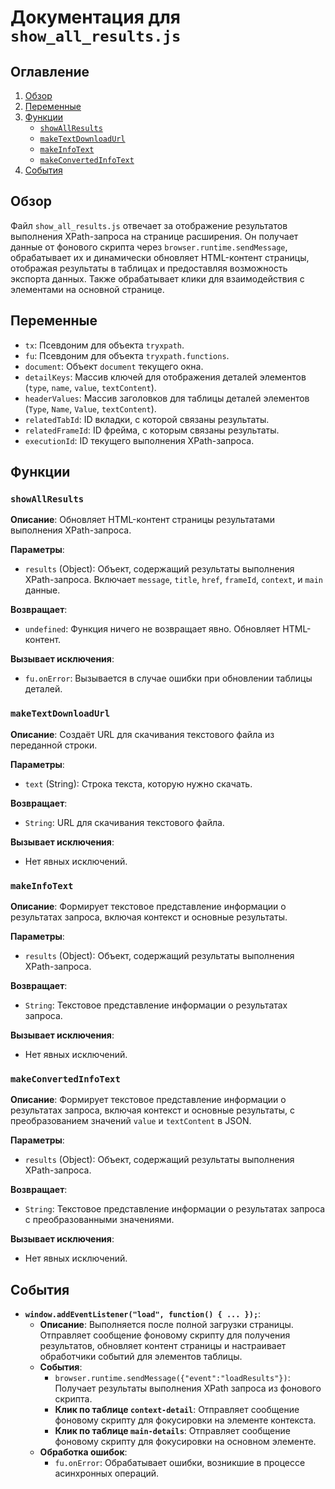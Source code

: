 # Документация для `show_all_results.js`

## Оглавление
1. [Обзор](#обзор)
2. [Переменные](#переменные)
3. [Функции](#функции)
    - [`showAllResults`](#showallresults)
    - [`makeTextDownloadUrl`](#maketextdownloadurl)
    - [`makeInfoText`](#makeinfotext)
    - [`makeConvertedInfoText`](#makeconvertedinfotext)
4. [События](#события)

## Обзор

Файл `show_all_results.js` отвечает за отображение результатов выполнения XPath-запроса на странице расширения. Он получает данные от фонового скрипта через `browser.runtime.sendMessage`, обрабатывает их и динамически обновляет HTML-контент страницы, отображая результаты в таблицах и предоставляя возможность экспорта данных. Также обрабатывает клики для взаимодействия с элементами на основной странице.

## Переменные

- `tx`: Псевдоним для объекта `tryxpath`.
- `fu`: Псевдоним для объекта `tryxpath.functions`.
- `document`: Объект `document` текущего окна.
- `detailKeys`: Массив ключей для отображения деталей элементов (`type`, `name`, `value`, `textContent`).
- `headerValues`: Массив заголовков для таблицы деталей элементов (`Type`, `Name`, `Value`, `textContent`).
- `relatedTabId`: ID вкладки, с которой связаны результаты.
- `relatedFrameId`: ID фрейма, с которым связаны результаты.
- `executionId`: ID текущего выполнения XPath-запроса.

## Функции

### `showAllResults`

**Описание**: Обновляет HTML-контент страницы результатами выполнения XPath-запроса.

**Параметры**:
- `results` (Object): Объект, содержащий результаты выполнения XPath-запроса. Включает `message`, `title`, `href`, `frameId`, `context`, и `main` данные.

**Возвращает**:
- `undefined`: Функция ничего не возвращает явно. Обновляет HTML-контент.

**Вызывает исключения**:
- `fu.onError`: Вызывается в случае ошибки при обновлении таблицы деталей.

### `makeTextDownloadUrl`

**Описание**: Создаёт URL для скачивания текстового файла из переданной строки.

**Параметры**:
- `text` (String): Строка текста, которую нужно скачать.

**Возвращает**:
- `String`: URL для скачивания текстового файла.

**Вызывает исключения**:
- Нет явных исключений.

### `makeInfoText`

**Описание**: Формирует текстовое представление информации о результатах запроса, включая контекст и основные результаты.

**Параметры**:
- `results` (Object): Объект, содержащий результаты выполнения XPath-запроса.

**Возвращает**:
- `String`: Текстовое представление информации о результатах запроса.

**Вызывает исключения**:
- Нет явных исключений.

### `makeConvertedInfoText`

**Описание**: Формирует текстовое представление информации о результатах запроса, включая контекст и основные результаты, с преобразованием значений `value` и `textContent` в JSON.

**Параметры**:
- `results` (Object): Объект, содержащий результаты выполнения XPath-запроса.

**Возвращает**:
- `String`: Текстовое представление информации о результатах запроса с преобразованными значениями.

**Вызывает исключения**:
- Нет явных исключений.

## События

- **`window.addEventListener("load", function() { ... });`**:
  - **Описание**: Выполняется после полной загрузки страницы. Отправляет сообщение фоновому скрипту для получения результатов, обновляет контент страницы и настраивает обработчики событий для элементов таблицы.
  - **События**:
    - `browser.runtime.sendMessage({"event":"loadResults"})`: Получает результаты выполнения XPath запроса из фонового скрипта.
    - **Клик по таблице `context-detail`**: Отправляет сообщение фоновому скрипту для фокусировки на элементе контекста.
    - **Клик по таблице `main-details`**: Отправляет сообщение фоновому скрипту для фокусировки на основном элементе.
  - **Обработка ошибок**:
    - `fu.onError`:  Обрабатывает ошибки, возникшие в процессе асинхронных операций.
